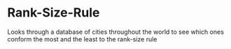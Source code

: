 # Rank-Size-Rule
Looks through a database of cities throughout the world to see which ones conform the most and the least to the rank-size rule
